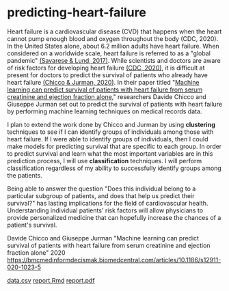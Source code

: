 # predicting-heart-failure

Heart failure is a cardiovascular disease (CVD) that happens when the heart cannot pump enough blood and oxygen throughout the body (CDC, 2020).  In the United States alone, about 6.2 million adults have heart failure. When considered on a worldwide scale, heart failure is referred to as a "global pandemic" [(Savarese & Lund, 2017)](https://www.ncbi.nlm.nih.gov/pmc/articles/PMC5494150/).  While scientists and doctors are aware of risk factors for developing heart failure [(CDC, 2020)](https://www.cdc.gov/heartdisease/heart_failure.htm), it is difficult at present for doctors to predict the survival of patients who already have heart failure [(Chicco & Jurman, 2020)](https://bmcmedinformdecismak.biomedcentral.com/articles/10.1186/s12911-020-1023-5).  In their paper titled "[Machine learning can predict survival of patients with heart failure from serum creatinine and ejection fraction alone](https://bmcmedinformdecismak.biomedcentral.com/articles/10.1186/s12911-020-1023-5)," researchers Davide Chicco and Giuseppe Jurman set out to predict the survival of patients with heart failure by performing machine learning techniques on medical records data.

I plan to extend the work done by Chicco and Jurman by using **clustering** techniques to see if I can identify groups of individuals among those with heart failure.  If I were able to identify groups of individuals, then I could make models for predicting survival that are specific to each group.  In order to predict survival and learn what the most important variables are in this prediction process, I will use **classification** techniques.  I will perform classification regardless of my ability to successfully identify groups among the patients.  

Being able to answer the question "Does this individual belong to a particular subgroup of patients, and does that help us predict their survival?" has lasting implications for the field of cardiovascular health.  Understanding individual patients' risk factors will allow physicians to provide personalized medicine that can hopefully increase the chances of a patient's survival. 

Davide Chicco and Giuseppe Jurman
"Machine learning can predict survival of patients with heart failure from serum creatinine and ejection fraction alone"
2020
https://bmcmedinformdecismak.biomedcentral.com/articles/10.1186/s12911-020-1023-5

[data.csv](https://github.com/nfrontero20/predicting-heart-failure/blob/master/data.csv)
[report.Rmd](https://github.com/nfrontero20/predicting-heart-failure/blob/master/report.Rmd)
[report.pdf](https://github.com/nfrontero20/predicting-heart-failure/blob/master/report.pdf)
